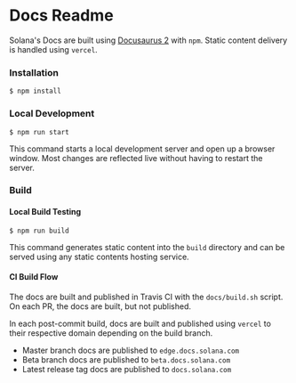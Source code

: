 # Docs Readme

Solana's Docs are built using [Docusaurus 2](https://v2.docusaurus.io/) with `npm`.
Static content delivery is handled using `vercel`.

### Installation

```
$ npm install
```

### Local Development

```
$ npm run start
```

This command starts a local development server and open up a browser window. Most changes are reflected live without having to restart the server.

### Build
#### Local Build Testing
```
$ npm run build
```

This command generates static content into the `build` directory and can be
served using any static contents hosting service.

#### CI Build Flow
The docs are built and published in Travis CI with the `docs/build.sh` script.
On each PR, the docs are built, but not published.

In each post-commit build, docs are built and published using `vercel` to their
respective domain depending on the build branch.

 - Master branch docs are published to `edge.docs.solana.com`
 - Beta branch docs are published to `beta.docs.solana.com`
 - Latest release tag docs are published to `docs.solana.com`
